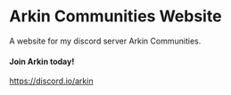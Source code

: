 # Arkin Communities Website
A website for my discord server Arkin Communities.

#### Join Arkin today!

https://discord.io/arkin

